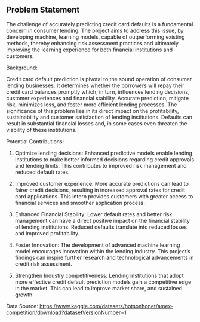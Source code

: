 ## Problem Statement 
 
The challenge of accurately predicting credit card defaults is a fundamental concern in 
consumer lending. The project aims to address this issue, by developing machine, 
learning models, capable of outperforming existing methods, thereby enhancing risk 
assessment practices and ultimately improving the learning experience for both financial 
institutions and customers. 
 
Background: 
 
Credit card default prediction is pivotal to the sound operation of consumer lending 
businesses. It determines whether the borrowers will repay their credit card balances 
promptly which, in turn, influences lending decisions, customer experiences and 
financial stability. Accurate prediction, mitigate risk, minimizes loss, and foster more 
efficient lending processes. The significance of this problem lies in its direct impact on 
the profitability, sustainability and customer satisfaction of lending institutions. Defaults 
can result in substantial financial losses and, in some cases even threaten the viability of 
these institutions. 
 
Potential Contributions: 
 
1. Optimize lending decisions: Enhanced predictive models enable lending institutions 
to make better informed decisions regarding credit approvals and lending limits. This 
contributes to improved risk management and reduced default rates. 
 
2. Improved customer experience: More accurate predictions can lead to fairer credit 
decisions, resulting in increased approval rates for credit card applications. This 
intern provides customers with greater access to financial services and smoother 
application process. 
 
3. Enhanced Financial Stability: Lower default rates and better risk management can 
have a direct positive impact on the financial stability of lending institutions. 
Reduced defaults translate into reduced losses and improved profitability. 
 
4. Foster Innovation: The development of advanced machine learning model 
encourages innovation within the lending industry. This project’s findings can inspire 
further research and technological advancements in credit risk assessment. 
 
5. Strengthen Industry competitiveness: Lending institutions that adopt more effective 
credit default prediction models gain a competitive edge in the market. This can lead 
to improve market share, and sustained growth.

Data Source: 
https://www.kaggle.com/datasets/hotsonhonet/amex-competition/download?datasetVersionNumber=1
